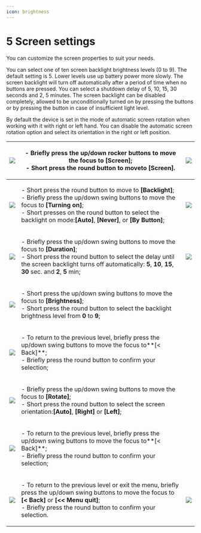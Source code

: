 ```yaml
---
icon: brightness
---
```


# 5 Screen settings

You can customize the screen properties to suit your needs.

You can select one of ten screen backlight brightness levels (0 to 9). The default setting is 5. Lower levels use up battery power more slowly. The screen backlight will turn off automatically after a period of time when no buttons are pressed. You can select a shutdown delay of 5, 10, 15, 30 seconds and 2, 5 minutes. The screen backlight can be disabled completely, allowed to be unconditionally turned on by pressing the buttons or by pressing the button in case of insufficient light level.

By default the device is set in the mode of automatic screen rotation when working with it with right or left hand.  You can disable the automatic screen rotation option and select its orientation in the right or left position.

| ![](<../../.gitbook/assets/settings\_modality\_Zv\_per\_h\_f (6).png>)           | <p>- Briefly press the up/down rocker buttons to move the focus to <strong>[Screen]</strong>;<br>- Short press the round button to moveto <strong>[Screen]</strong>.</p>                                                                                                                                                                            | ![](../../.gitbook/assets/settings\_display\_selected\_f.png)                 |
| -------------------------------------------------------------------------------- | --------------------------------------------------------------------------------------------------------------------------------------------------------------------------------------------------------------------------------------------------------------------------------------------------------------------------------------------------- | ----------------------------------------------------------------------------- |
| ![](../../.gitbook/assets/settings\_display\_backlight\_selected\_f.png)         | <p>- Short press the round button to move to <strong>[Backlight]</strong>;<br>- Briefly press the up/down swing buttons to move the focus to <strong>[Turning on]</strong>;<br>- Short presses on the round button to select the backlight on mode:<strong>[Auto]</strong>, <strong>[Never]</strong>, or <strong>[By Button]</strong>;</p>          | ![](../../.gitbook/assets/settings\_display\_backlight\_auto\_f.png)          |
| ![](../../.gitbook/assets/settings\_display\_backlight\_duration\_10s\_f.png)    | <p>- Briefly press the up/down swing buttons to move the focus to <strong>[Duration]</strong>;<br>- Short press the round button to select the delay until the screen backlight turns off automatically: <strong>5</strong>, <strong>10</strong>, <strong>15</strong>, <strong>30</strong> sec. and <strong>2</strong>, <strong>5</strong> min;</p> | ![](../../.gitbook/assets/settings\_display\_backlight\_duration\_15s\_f.png) |
| ![](../../.gitbook/assets/settings\_display\_backlight\_brightness\_5\_f.png)    | <p>- Short press the up/down swing buttons to move the focus to <strong>[Brightness]</strong>;<br>- Short press the round button to select the backlight brightness level from <strong>0</strong> to <strong>9</strong>;</p>                                                                                                                        |                                                                               |
| ![](../../.gitbook/assets/settings\_display\_backlight\_return\_f.png)           | <p>- To return to the previous level, briefly press the up/down swing buttons to move the focus to**[&#x3C; Back]**;<br>- Briefly press the round button to confirm your selection;</p>                                                                                                                                                             |                                                                               |
| ![](../../.gitbook/assets/settings\_display\_orientation\_selected\_auto\_f.png) | <p>- Briefly press the up/down swing buttons to move the focus to <strong>[Rotate]</strong>;<br>- Short press the round button to select the screen orientation:<strong>[Auto]</strong>, <strong>[Right]</strong> or <strong>[Left]</strong>;</p>                                                                                                   |                                                                               |
| ![](<../../.gitbook/assets/settings\_display\_return\_f (2).png>)                | <p>- To return to the previous level, briefly press the up/down swing buttons to move the focus to**[&#x3C; Back]**;<br>- Briefly press the round button to confirm your selection;</p>                                                                                                                                                             |                                                                               |
| ![](<../../.gitbook/assets/settings\_return\_selected\_f (2).png>)               | <p>- To return to the previous level or exit the menu, briefly press the up/down swing buttons to move the focus to <strong>[&#x3C; Back]</strong> or <strong>[&#x3C;&#x3C; Menu quit]</strong>;<br>- Briefly press the round button to confirm your selection.</p>                                                                                 | ![](<../../.gitbook/assets/settings\_outofmenu\_selected\_f (2).png>)         |

